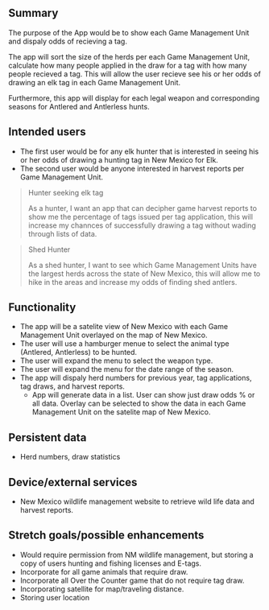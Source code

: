## Summary

The purpose of the App would be to show each Game Management Unit and dispaly odds of recieving a tag.

The app will sort the size of the herds per each Game Management Unit, calculate how many people applied in the draw for a tag with how many people recieved a tag.  This will allow the user recieve see his or her odds of drawing an elk tag in each Game Management Unit.  

Furthermore, this app will display for each legal weapon and corresponding seasons for Antlered and Antlerless hunts.

## Intended users

* The first user would be for any elk hunter that is interested in seeing his or her odds of drawing a hunting tag in New Mexico for Elk.
* The second user would be anyone interested in harvest reports per Game Management Unit.


>Hunter seeking elk tag
> 
> 
> As a hunter, I want an app that can decipher game harvest reports to show me the percentage of tags issued per tag application, this will increase my channces of successfully drawing a tag without wading through lists of data.

>Shed Hunter
> 
> 
> As a shed hunter, I want to see which Game Management Units have the largest herds across the state of New Mexico, this will allow me to hike in the areas and increase my odds of finding shed antlers.

## Functionality

* The app will be a satelite view of New Mexico with each Game Management Unit overlayed on the map of New Mexico.
* The user will use a hamburger menue to select the animal type (Antlered, Antlerless) to be hunted. 
* The user will expand the menu to select the weapon type.
* The user will expand the menu for the date range of the season.   
* The app will dispaly herd numbers for previous year, tag applications, tag draws, and harvest reports.
  * App will generate data in a list.  User can show just draw odds % or all data.  Overlay can be selected to show the data in each Game Management Unit on the satelite map of New Mexico.


## Persistent data

* Herd numbers, draw statistics

## Device/external services

* New Mexico wildlife management website to retrieve wild life data and harvest reports.

## Stretch goals/possible enhancements 


* Would require permission from NM wildlife management, but storing a copy of users hunting and fishing licenses and E-tags.
* Incorporate for all game animals that require draw.
* Incorporate all Over the Counter game that do not require tag draw.  
* Incorporating satellite for map/traveling distance.
* Storing user location
